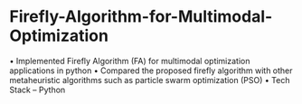 # Firefly-Algorithm-for-Multimodal-Optimization
• Implemented Firefly Algorithm (FA) for multimodal optimization applications in python
• Compared the proposed firefly algorithm with other metaheuristic algorithms such as particle swarm
optimization (PSO)
• Tech Stack – Python
